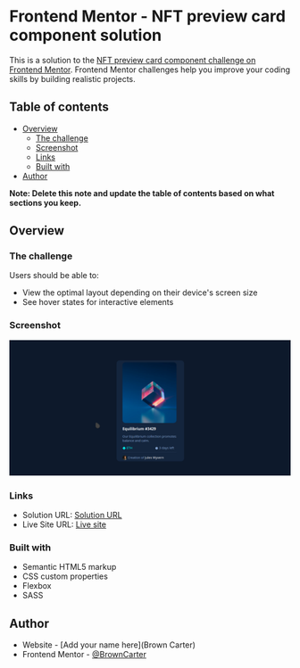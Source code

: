 # Frontend Mentor - NFT preview card component solution

This is a solution to the [NFT preview card component challenge on Frontend Mentor](https://www.frontendmentor.io/challenges/nft-preview-card-component-SbdUL_w0U). Frontend Mentor challenges help you improve your coding skills by building realistic projects.

## Table of contents

- [Overview](#overview)
  - [The challenge](#the-challenge)
  - [Screenshot](#screenshot)
  - [Links](#links)
  - [Built with](#built-with)
- [Author](#author)

**Note: Delete this note and update the table of contents based on what sections you keep.**

## Overview

### The challenge

Users should be able to:

- View the optimal layout depending on their device's screen size
- See hover states for interactive elements

### Screenshot

![](./screenshot.png)

### Links

- Solution URL: [Solution URL](https://github.com/BrownCarter/browncarter.github.io/tree/main/nft-preview-card-component-main)
- Live Site URL: [Live site ](https://browncarter.github.io/nft-preview-card-component-main/)

### Built with

- Semantic HTML5 markup
- CSS custom properties
- Flexbox
- SASS

## Author

- Website - [Add your name here](Brown Carter)
- Frontend Mentor - [@BrownCarter](https://www.frontendmentor.io/profile/BrownCarter)
